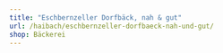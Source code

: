 ```yaml
---
title: "Eschbernzeller Dorfbäck, nah & gut"
url: /haibach/eschbernzeller-dorfbaeck-nah-und-gut/
shop: Bäckerei
---
```

